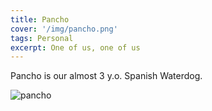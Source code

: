 ```yaml
---
title: Pancho
cover: '/img/pancho.png'
tags: Personal
excerpt: One of us, one of us
---
```

Pancho is our almost 3 y.o. Spanish Waterdog.

<img src="/img/pancho.png" alt="pancho"/> 

